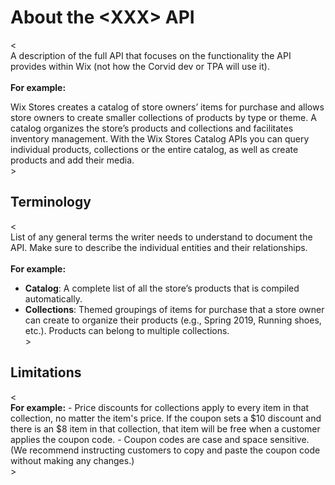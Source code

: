 # About the \<XXX\> API

< </br>
A description of the full API that focuses on the functionality the API provides within Wix (not how the Corvid dev or TPA will use it). </br> 
<br>**For example:**

Wix Stores creates a catalog of store owners’ items for purchase and allows store owners to create smaller collections of products by type or theme. A catalog organizes the store’s products and collections and facilitates inventory management. With the Wix Stores Catalog APIs you can query individual products, collections or the entire catalog, as well as create products and add their media. </br>
\>

## Terminology
< </br>
List of any general terms the writer needs to understand to document the API. Make sure to describe the individual entities and their relationships. </br>
</br>**For example:**

- **Catalog**: A complete list of all the store’s products that is compiled automatically.
- **Collections**: Themed groupings of items for purchase that a store owner can create to organize their products (e.g., Spring 2019, Running shoes, etc.). Products can belong to multiple collections. </br>
\>

## Limitations
< </br>**For example:**
	- Price discounts for collections apply to every item in that collection, no matter the item's price. 
	If the coupon sets a $10 discount and there is an $8 item in that collection, that item will be free when a 
	customer applies the coupon code.
	- Coupon codes are case and space sensitive. (We recommend instructing customers to copy and paste the
	coupon code without making any changes.) </br>
\>
